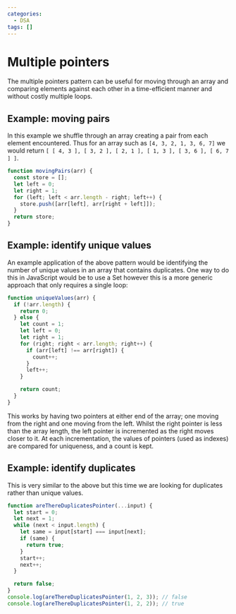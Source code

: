 ```yaml
---
categories:
  - DSA
tags: []
---
```


# Multiple pointers

The multiple pointers pattern can be useful for moving through an array and
comparing elements against each other in a time-efficient manner and without
costly multiple loops.

## Example: moving pairs

In this example we shuffle through an array creating a pair from each element
encountered. Thus for an array such as `[4, 3, 2, 1, 3, 6, 7]` we would return
`[ [ 4, 3 ], [ 3, 2 ], [ 2, 1 ], [ 1, 3 ], [ 3, 6 ], [ 6, 7 ] ]`.

```js
function movingPairs(arr) {
  const store = [];
  let left = 0;
  let right = 1;
  for (left; left < arr.length - right; left++) {
    store.push([arr[left], arr[right + left]]);
  }
  return store;
}
```

## Example: identify unique values

An example application of the above pattern would be identifying the number of
unique values in an array that contains duplicates. One way to do this in
JavaScript would be to use a Set however this is a more generic approach that
only requires a single loop:

```js
function uniqueValues(arr) {
  if (!arr.length) {
    return 0;
  } else {
    let count = 1;
    let left = 0;
    let right = 1;
    for (right; right < arr.length; right++) {
      if (arr[left] !== arr[right]) {
        count++;
      }
      left++;
    }

    return count;
  }
}
```

This works by having two pointers at either end of the array; one moving from
the right and one moving from the left. Whilst the right pointer is less than
the array length, the left pointer is incremented as the right moves closer to
it. At each incrementation, the values of pointers (used as indexes) are
compared for uniqueness, and a count is kept.

## Example: identify duplicates

This is very similar to the above but this time we are looking for duplicates
rather than unique values.

```js
function areThereDuplicatesPointer(...input) {
  let start = 0;
  let next = 1;
  while (next < input.length) {
    let same = input[start] === input[next];
    if (same) {
      return true;
    }
    start++;
    next++;
  }

  return false;
}
console.log(areThereDuplicatesPointer(1, 2, 3)); // false
console.log(areThereDuplicatesPointer(1, 2, 2)); // true
```
